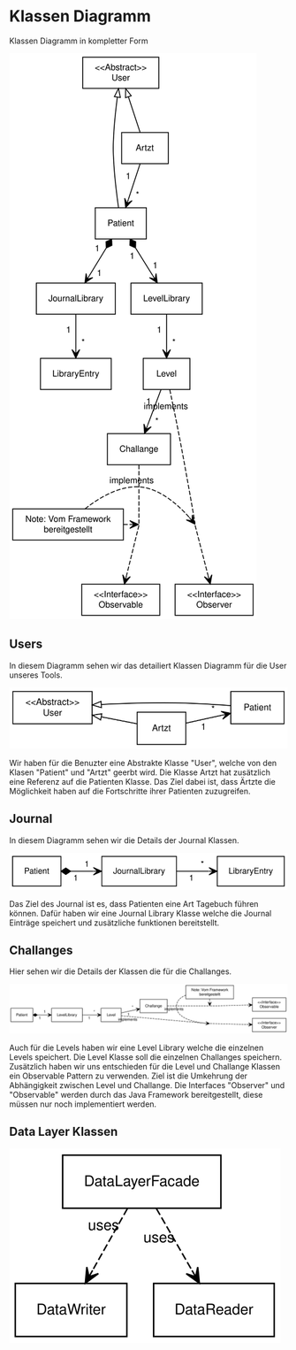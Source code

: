 # Klassen Diagramm

Klassen Diagramm in kompletter Form

![Klassen Diagramm](./ClassDiagrammFull.svg)

## Users

In diesem Diagramm sehen wir das detailiert Klassen Diagramm für die User unseres Tools.

![Klassen Diagramm Users](./ClassDiagrammUsers.svg)

Wir haben für die Benuzter eine Abstrakte Klasse "User", welche von den Klasen "Patient" und "Artzt" geerbt wird.
Die Klasse Artzt hat zusätzlich eine Referenz auf die Patienten Klasse. Das Ziel dabei ist, dass Ärtzte die Möglichkeit haben auf die Fortschritte ihrer Patienten zuzugreifen.

## Journal

In diesem Diagramm sehen wir die Details der Journal Klassen.

![Klassen Diagramm Journal](./ClassDiagrammJournal.svg)

Das Ziel des Journal ist es, dass Patienten eine Art Tagebuch führen können. Dafür haben wir eine Journal Library Klasse welche die Journal Einträge speichert und zusätzliche funktionen bereitstellt.

## Challanges

Hier sehen wir die Details der Klassen die für die Challanges.

![Klassen Diagramm Challanges](./ClassDiagrammChallange.svg)

Auch für die Levels haben wir eine Level Library welche die einzelnen Levels speichert. Die Level Klasse soll die einzelnen Challanges speichern. Zusätzlich haben wir uns entschieden für die Level und Challange Klassen ein Observable Pattern zu verwenden. Ziel ist die Umkehrung der Abhängigkeit zwischen Level und Challange. Die Interfaces "Observer" und "Observable" werden durch das Java Framework bereitgestellt, diese müssen nur noch implementiert werden.

## Data Layer Klassen

![Klassen Diagramm Journal](./ClassDiagrammDataLayer.svg)